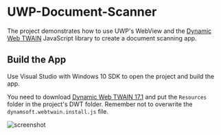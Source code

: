 # UWP-Document-Scanner

The project demonstrates how to use UWP's WebView and the [Dynamic Web TWAIN](https://www.dynamsoft.com/web-twain/overview/) JavaScript library to create a document scanning app.

## Build the App

Use Visual Studio with Windows 10 SDK to open the project and build the app.

You need to download [Dynamic Web TWAIN 17.1](https://www.dynamsoft.com/web-twain/downloads) and put the `Resources` folder in the project's DWT folder. Remember not to overwrite the `dynamsoft.webtwain.install.js` file.


![screenshot](https://github.com/xulihang/UWP-Document-Scanner/releases/download/assets/screenshot.jpg)


